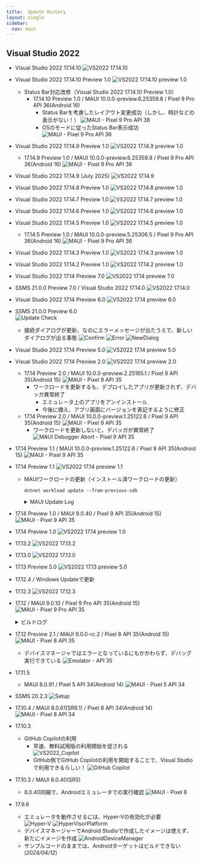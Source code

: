 ```yaml
---
title:  Update History
layout: single
sidebar:
  nav: main
---
```

##  Visual Studio 2022
  - Visual Studio 2022 17.14.10
    ![VS2022 17.14.10](/images/VisualStudio/20250802_Update_VS2022_17.14.10.png)
  - Visual Studio 2022 17.14.10 Preview 1.0
    ![VS2022 17.14.10 preview 1.0](/images/VisualStudio/20250802_Update_VS2022_17.14.10_Preview1.0.png)
    - Status Bar対応改修（Visual Studio 2022 17.14.10 Preview 1.0）
      - 17.14.10 Preview 1.0 / MAUI 10.0.0-preview.6.25359.8 / Pixel 9 Pro API 36(Android 16)
        - Status Barを考慮したレイアウト変更成功（しかし、時計などの表示がない！）
          ![MAUI - Pixel 9 Pro API 36](/images/VisualStudio/20250802_VS2022_17.14.10_Preview1.0_MAUI10.0.0preview6_Android16.png)
        - OSのモードに従ったStatus Bar表示成功
          ![MAUI - Pixel 9 Pro API 36](/images/VisualStudio/20250802_VS2022_17.14.10_Preview1.0_MAUI10.0.0preview6_Android16_2.png)
  - Visual Studio 2022 17.14.9 Preview 1.0
    ![VS2022 17.14.9 preview 1.0](/images/VisualStudio/20250727_Update_VS2022_17.14.9_Preview1.0.png)
    - 17.14.9 Preview 1.0 / MAUI 10.0.0-preview.6.25359.8 / Pixel 9 Pro API 36(Android 16)
      ![MAUI - Pixel 9 Pro API 36](/images/VisualStudio/20250727_VS2022_17.14.9_Preview1.0_MAUI10.0.0preview6_Android16.png)
  - Visual Studio 2022 17.14.9 (July 2025)
    ![VS2022 17.14.9](/images/VisualStudio/20250716_Update_VS2022_17.14.9.png)
  - Visual Studio 2022 17.14.8 Preview 1.0
    ![VS2022 17.14.8 preview 1.0](/images/VisualStudio/20250712_Update_VS2022_17.14.8_Preview1.0.png)
  - Visual Studio 2022 17.14.7 Preview 1.0
    ![VS2022 17.14.7 preview 1.0](/images/VisualStudio/20250624_Update_VS2022_17.14.7_Preview1.0.png)
  - Visual Studio 2022 17.14.6 Preview 1.0
    ![VS2022 17.14.6 preview 1.0](/images/VisualStudio/20250621_Update_VS2022_17.14.6_Preview1.0.png)
  - Visual Studio 2022 17.14.5 Preview 1.0
    ![VS2022 17.14.5 preview 1.0](/images/VisualStudio/20250611_Update_VS2022_17.14.5_Preview1.0.png)
    - 17.14.5 Preview 1.0 / MAUI 10.0.0-preview.5.25306.5 / Pixel 9 Pro API 36(Android 16)
      ![MAUI - Pixel 9 Pro API 36](/images/VisualStudio/20250612_VS2022_17.14.5_Preview1.0_MAUI10.0.0preview5_Android16.png)
  - Visual Studio 2022 17.14.3 Preview 1.0
    ![VS2022 17.14.3 preview 1.0](/images/VisualStudio/20250529_Update_VS2022_17.14.3_Preview1.0.png)
  - Visual Studio 2022 17.14.2 Preview 1.0
    ![VS2022 17.14.2 preview 1.0](/images/VisualStudio/20250525_Update_VS2022_17.14.2_Preview1.0.png)
  - Visual Studio 2022 17.14 Preview 7.0
    ![VS2022 17.14 preview 7.0](/images/VisualStudio/20250517_Update_VS2022_17.14_Preview7.0.png)
  - SSMS 21.0.0 Preview 7.0 / Visual Studio 2022 17.14.0
    ![VS2022 17.14.0](/images/VisualStudio/20250514_Update_VS2022_17.14_SSMS21.0.0_Preview7.0.png)
  - Visual Studio 2022 17.14 Preview 6.0
    ![VS2022 17.14 preview 6.0](/images/VisualStudio/20250510_Update_VS2022_17.14_Preview6.0.png)
  - SSMS 21.0.0 Preview 6.0 <BR />
    ![Update Check](/images/Database/20250423_SSMS21.0.0_Preview6.0.png)
    - 接続ダイアログが更新、なのにエラーメッセージが出たうえで、新しいダイアログが出る事態
      ![Confirm](/images/Database/20250427_SSMS21.0.0_Preview6.0_Confirm.png)
      ![Error](/images/Database/20250427_SSMS21.0.0_Preview6.0_Error.png)
      ![NewDialog](/images/Database/20250427_SSMS21.0.0_Preview6.0_New_ConnectionDialog.png)
  - Visual Studio 2022 17.14 Preview 5.0
    ![VS2022 17.14 preview 5.0](/images/VisualStudio/20250501_Update_VS2022_17.14_Preview5.0.png)
  - Visual Studio 2022 17.14 Preview 2.0
    ![VS2022 17.14 preview 2.0](/images/VisualStudio/20250313_Update_VS2022_17.14_Preview2.0.png)
    - 17.14 Preview 2.0 / MAUI 10.0.0-preview.2.25165.1 / Pixel 9 API 35(Android 15)
      ![MAUI - Pixel 9 API 35](/images/VisualStudio/20250324_VS2022_17.14_Preview2.0_MAUI10.0.0preview2_Android15.png)
      - ワークロードを更新するも、デプロイしたアプリが更新されず、デバッガ異常終了
        - エミュレータ上のアプリをアンインストール
        - 今後に備え、アプリ画面にバージョンを表記するように修正
    - 17.14 Preview 2.0 / MAUI 10.0.0-preview.1.25122.6 / Pixel 9 API 35(Android 15)
      ![MAUI - Pixel 9 API 35](/images/VisualStudio/20250313_VS2022_17.14_Preview2.0_MAUI10.0.0preview1_Android15.png)
      - ワークロードを更新しないと、デバッガが異常終了
        ![MAUI Debugger Abort - Pixel 9 API 35](/images/VisualStudio/20250313_VS2022_17.14_Preview2.0_MAUI10.0.0preview1_Android15_NG.png)
  - 17.14 Preview 1.1 / MAUI 10.0.0-preview.1.25122.6 / Pixel 9 API 35(Android 15)
    ![MAUI - Pixel 9 API 35](/images/VisualStudio/20250227_VS2022_17.14_Preview1.1_MAUI10.0.0preview1_Android15.png)
  - 17.14 Preview 1.1
    ![VS2022 17.14 preview 1.1](/images/VisualStudio/20250227_Update_VS2022_17.14_Preview1.1.png)
    - MAUIワークロードの更新（インストール済ワークロードの更新）
      ```
      dotnet workload update --from-previous-sdk
      ```
      <details>
      <summary>
      MAUI Update Log
      </summary>

      ```

      .NET 10.0 へようこそ!
      ---------------------
      SDK バージョン: 10.0.100-preview.1.25120.13

      テレメトリ
      ---------
      .NET ツールは、エクスペリエンスの向上のために利用状況データを収集します。データは Microsoft によって収集され、コミュニティと共有されます。テレメトリをオプトアウトするには、好みのシェルを使用して、DOTNET_CLI_TELEMETRY_OPTOUT 環境変数を '1' または 'true' に設定できます。

      .NET CLI ツールのテレメトリの詳細をご覧ください: https://aka.ms/dotnet-cli-telemetry

      ----------------
      ASP.NET Core HTTPS 開発証明書をインストールしました。
      証明書を信頼するには、'dotnet dev-certs https --trust' を実行します
      HTTPS の詳細情報: https://aka.ms/dotnet-https

      ----------------
      最初のアプリを作成するには、https://aka.ms/dotnet-hello-world を参照してください
      最新情報については、https://aka.ms/dotnet-whats-new を参照してください
      ドキュメントを探すには、https://aka.ms/dotnet-docs を参照してください
      GitHub で問題の報告とソースの検索を行うには、https://github.com/dotnet/core を参照してください
      'dotnet --help' を使用して使用可能なコマンドを確認するか、https://aka.ms/dotnet-cli にアクセスしてください
      --------------------------------------------------------------------------------------

      広告マニフェスト microsoft.net.workload.emscripten.net7 を更新しました。
      広告マニフェスト microsoft.net.sdk.maui を更新しました。
      広告マニフェスト microsoft.net.workload.emscripten.net6 を更新しました。
      広告マニフェスト microsoft.net.sdk.android を更新しました。
      広告マニフェスト microsoft.net.workload.emscripten.current を更新しました。
      広告マニフェスト microsoft.net.workload.mono.toolchain.current を更新しました。
      広告マニフェスト microsoft.net.workload.emscripten.net9 を更新しました。
      広告マニフェスト microsoft.net.sdk.macos を更新しました。
      広告マニフェスト microsoft.net.workload.mono.toolchain.net7 を更新しました。
      広告マニフェスト microsoft.net.sdk.maccatalyst を更新しました。
      広告マニフェスト microsoft.net.workload.mono.toolchain.net9 を更新しました。
      広告マニフェスト microsoft.net.workload.mono.toolchain.net6 を更新しました。
      広告マニフェスト microsoft.net.sdk.ios を更新しました。
      広告マニフェスト microsoft.net.sdk.tvos を更新しました。
      広告マニフェスト microsoft.net.workload.emscripten.net8 を更新しました。
      広告マニフェスト microsoft.net.sdk.aspire を更新しました。
      広告マニフェスト microsoft.net.workload.mono.toolchain.net8 を更新しました。
      Downloading microsoft.net.sdk.android.manifest-10.0.100-preview.1.msi.x64 (35.99.0-preview.1.140)
      microsoft.net.sdk.android.manifest-10.0.100-preview.1.msi.x64 をインストールしています ..... Done
      Downloading microsoft.net.sdk.ios.manifest-10.0.100-preview.1.msi.x64 (18.2.10322-net10-p1)
      microsoft.net.sdk.ios.manifest-10.0.100-preview.1.msi.x64 をインストールしています .... Done
      Downloading microsoft.net.sdk.maccatalyst.manifest-10.0.100-preview.1.msi.x64 (18.2.10322-net10-p1)
      microsoft.net.sdk.maccatalyst.manifest-10.0.100-preview.1.msi.x64 をインストールしています ..... Done
      Downloading microsoft.net.sdk.macos.manifest-10.0.100-preview.1.msi.x64 (15.2.10322-net10-p1)
      microsoft.net.sdk.macos.manifest-10.0.100-preview.1.msi.x64 をインストールしています ..... Done
      Downloading microsoft.net.sdk.maui.manifest-10.0.100-preview.1.msi.x64 (10.0.0-preview.1.25122.6)
      microsoft.net.sdk.maui.manifest-10.0.100-preview.1.msi.x64 をインストールしています ..... Done
      Downloading microsoft.net.sdk.tvos.manifest-10.0.100-preview.1.msi.x64 (18.2.10322-net10-p1)
      microsoft.net.sdk.tvos.manifest-10.0.100-preview.1.msi.x64 をインストールしています ..... Done
      Downloading Microsoft.Android.Sdk.Windows.Msi.x64 (35.99.0-preview.1.140)
      Microsoft.Android.Sdk.Windows.Msi.x64 をインストールしています ................ Done
      Downloading Microsoft.Android.Ref.35.Msi.x64 (35.99.0-preview.1.140)
      Microsoft.Android.Ref.35.Msi.x64 をインストールしています ...... Done
      Downloading Microsoft.Android.Runtime.Mono.35.android-arm.Msi.x64 (35.99.0-preview.1.140)
      Microsoft.Android.Runtime.Mono.35.android-arm.Msi.x64 をインストールしています ....... Done
      Downloading Microsoft.Android.Runtime.Mono.35.android-arm64.Msi.x64 (35.99.0-preview.1.140)
      Microsoft.Android.Runtime.Mono.35.android-arm64.Msi.x64 をインストールしています ....... Done
      Downloading Microsoft.Android.Runtime.Mono.35.android-x86.Msi.x64 (35.99.0-preview.1.140)
      Microsoft.Android.Runtime.Mono.35.android-x86.Msi.x64 をインストールしています ....... Done
      Downloading Microsoft.Android.Runtime.Mono.35.android-x64.Msi.x64 (35.99.0-preview.1.140)
      Microsoft.Android.Runtime.Mono.35.android-x64.Msi.x64 をインストールしています ...... Done
      Downloading Microsoft.Android.Templates.Msi.x64 (35.99.0-preview.1.140)
      Microsoft.Android.Templates.Msi.x64 をインストールしています ..... Done
      Downloading Microsoft.NETCore.App.Runtime.Mono.android-arm.Msi.x64 (9.0.0)
      Microsoft.NETCore.App.Runtime.Mono.android-arm.Msi.x64 をインストールしています ........ Done
      Downloading Microsoft.NETCore.App.Runtime.Mono.android-arm64.Msi.x64 (9.0.0)
      Microsoft.NETCore.App.Runtime.Mono.android-arm64.Msi.x64 をインストールしています ......... Done
      Downloading Microsoft.NETCore.App.Runtime.Mono.android-x64.Msi.x64 (9.0.0)
      Microsoft.NETCore.App.Runtime.Mono.android-x64.Msi.x64 をインストールしています ........ Done
      Downloading Microsoft.NETCore.App.Runtime.Mono.android-x86.Msi.x64 (9.0.0)
      Microsoft.NETCore.App.Runtime.Mono.android-x86.Msi.x64 をインストールしています ........ Done
      Downloading Microsoft.NET.Runtime.MonoAOTCompiler.Task.Msi.x64 (9.0.0)
      Microsoft.NET.Runtime.MonoAOTCompiler.Task.Msi.x64 をインストールしています ..... Done
      Downloading Microsoft.NET.Runtime.MonoTargets.Sdk.Msi.x64 (9.0.0)
      Microsoft.NET.Runtime.MonoTargets.Sdk.Msi.x64 をインストールしています ..... Done
      Downloading Microsoft.NETCore.App.Runtime.AOT.win-x64.Cross.android-x86.Msi.x64 (9.0.0)
      Microsoft.NETCore.App.Runtime.AOT.win-x64.Cross.android-x86.Msi.x64 をインストールしています ........ Done
      Downloading Microsoft.NETCore.App.Runtime.AOT.win-x64.Cross.android-x64.Msi.x64 (9.0.0)
      Microsoft.NETCore.App.Runtime.AOT.win-x64.Cross.android-x64.Msi.x64 をインストールしています ....... Done
      Downloading Microsoft.NETCore.App.Runtime.AOT.win-x64.Cross.android-arm.Msi.x64 (9.0.0)
      Microsoft.NETCore.App.Runtime.AOT.win-x64.Cross.android-arm.Msi.x64 をインストールしています ....... Done
      Downloading Microsoft.NETCore.App.Runtime.AOT.win-x64.Cross.android-arm64.Msi.x64 (9.0.0)
      Microsoft.NETCore.App.Runtime.AOT.win-x64.Cross.android-arm64.Msi.x64 をインストールしています ....... Done
      Downloading Microsoft.NETCore.App.Runtime.Mono.android-arm.Msi.x64 (10.0.0-preview.1.25080.5)
      Microsoft.NETCore.App.Runtime.Mono.android-arm.Msi.x64 をインストールしています ......... Done
      Downloading Microsoft.NETCore.App.Runtime.Mono.android-arm64.Msi.x64 (10.0.0-preview.1.25080.5)
      Microsoft.NETCore.App.Runtime.Mono.android-arm64.Msi.x64 をインストールしています ......... Done
      Downloading Microsoft.NETCore.App.Runtime.Mono.android-x64.Msi.x64 (10.0.0-preview.1.25080.5)
      Microsoft.NETCore.App.Runtime.Mono.android-x64.Msi.x64 をインストールしています ......... Done
      Downloading Microsoft.NETCore.App.Runtime.Mono.android-x86.Msi.x64 (10.0.0-preview.1.25080.5)
      Microsoft.NETCore.App.Runtime.Mono.android-x86.Msi.x64 をインストールしています ........ Done
      Downloading Microsoft.NET.Runtime.MonoAOTCompiler.Task.Msi.x64 (10.0.0-preview.1.25080.5)
      Microsoft.NET.Runtime.MonoAOTCompiler.Task.Msi.x64 をインストールしています ..... Done
      Downloading Microsoft.NET.Runtime.MonoTargets.Sdk.Msi.x64 (10.0.0-preview.1.25080.5)
      Microsoft.NET.Runtime.MonoTargets.Sdk.Msi.x64 をインストールしています ..... Done
      Downloading Microsoft.NETCore.App.Runtime.AOT.win-x64.Cross.android-x86.Msi.x64 (10.0.0-preview.1.25080.5)
      Microsoft.NETCore.App.Runtime.AOT.win-x64.Cross.android-x86.Msi.x64 をインストールしています ....... Done
      Downloading Microsoft.NETCore.App.Runtime.AOT.win-x64.Cross.android-x64.Msi.x64 (10.0.0-preview.1.25080.5)
      Microsoft.NETCore.App.Runtime.AOT.win-x64.Cross.android-x64.Msi.x64 をインストールしています ....... Done
      Downloading Microsoft.NETCore.App.Runtime.AOT.win-x64.Cross.android-arm.Msi.x64 (10.0.0-preview.1.25080.5)
      Microsoft.NETCore.App.Runtime.AOT.win-x64.Cross.android-arm.Msi.x64 をインストールしています ....... Done
      Downloading Microsoft.NETCore.App.Runtime.AOT.win-x64.Cross.android-arm64.Msi.x64 (10.0.0-preview.1.25080.5)
      Microsoft.NETCore.App.Runtime.AOT.win-x64.Cross.android-arm64.Msi.x64 をインストールしています ....... Done
      Downloading Microsoft.iOS.Sdk.net10.0_18.2.Msi.x64 (18.2.10322-net10-p1)
      Microsoft.iOS.Sdk.net10.0_18.2.Msi.x64 をインストールしています ......... Done
      Downloading Microsoft.iOS.Sdk.net8.0_18.0.Msi.x64 (18.0.8314)
      Microsoft.iOS.Sdk.net8.0_18.0.Msi.x64 をインストールしています ........ Done
      Downloading Microsoft.iOS.Windows.Sdk.net10.0_18.2.Msi.x64 (18.2.10322-net10-p1)
      Microsoft.iOS.Windows.Sdk.net10.0_18.2.Msi.x64 をインストールしています ........ Done
      Downloading Microsoft.iOS.Windows.Sdk.net8.0_18.0.Msi.x64 (18.0.8314)
      Microsoft.iOS.Windows.Sdk.net8.0_18.0.Msi.x64 をインストールしています ......... Done
      Downloading Microsoft.iOS.Ref.net10.0_18.2.Msi.x64 (18.2.10322-net10-p1)
      Microsoft.iOS.Ref.net10.0_18.2.Msi.x64 をインストールしています ..... Done
      Downloading Microsoft.iOS.Runtime.ios-arm64.net10.0_18.2.Msi.x64 (18.2.10322-net10-p1)
      Microsoft.iOS.Runtime.ios-arm64.net10.0_18.2.Msi.x64 をインストールしています ....... Done
      Downloading Microsoft.iOS.Runtime.iossimulator-x64.net10.0_18.2.Msi.x64 (18.2.10322-net10-p1)
      Microsoft.iOS.Runtime.iossimulator-x64.net10.0_18.2.Msi.x64 をインストールしています ....... Done
      Downloading Microsoft.iOS.Runtime.iossimulator-arm64.net10.0_18.2.Msi.x64 (18.2.10322-net10-p1)
      Microsoft.iOS.Runtime.iossimulator-arm64.net10.0_18.2.Msi.x64 をインストールしています ....... Done
      Downloading Microsoft.iOS.Templates.Msi.x64 (18.2.10322-net10-p1)
      Microsoft.iOS.Templates.Msi.x64 をインストールしています ..... Done
      Downloading Microsoft.NETCore.App.Runtime.Mono.ios-arm64.Msi.x64 (10.0.0-preview.1.25080.5)
      Microsoft.NETCore.App.Runtime.Mono.ios-arm64.Msi.x64 をインストールしています ......... Done
      Downloading Microsoft.NETCore.App.Runtime.Mono.iossimulator-arm64.Msi.x64 (10.0.0-preview.1.25080.5)
      Microsoft.NETCore.App.Runtime.Mono.iossimulator-arm64.Msi.x64 をインストールしています ......... Done
      Downloading Microsoft.NETCore.App.Runtime.Mono.iossimulator-x64.Msi.x64 (10.0.0-preview.1.25080.5)
      Microsoft.NETCore.App.Runtime.Mono.iossimulator-x64.Msi.x64 をインストールしています ......... Done
      Downloading Microsoft.NETCore.App.Runtime.Mono.ios-arm64.Msi.x64 (8.0.8)
      Microsoft.NETCore.App.Runtime.Mono.ios-arm64.Msi.x64 をインストールしています .......... Done
      Downloading Microsoft.NETCore.App.Runtime.Mono.iossimulator-arm64.Msi.x64 (8.0.8)
      Microsoft.NETCore.App.Runtime.Mono.iossimulator-arm64.Msi.x64 をインストールしています ........... Done
      Downloading Microsoft.NETCore.App.Runtime.Mono.iossimulator-x64.Msi.x64 (8.0.8)
      Microsoft.NETCore.App.Runtime.Mono.iossimulator-x64.Msi.x64 をインストールしています ......... Done
      Downloading Microsoft.NET.Runtime.MonoAOTCompiler.Task.Msi.x64 (8.0.8)
      Microsoft.NET.Runtime.MonoAOTCompiler.Task.Msi.x64 をインストールしています ..... Done
      Downloading Microsoft.NET.Runtime.MonoTargets.Sdk.Msi.x64 (8.0.8)
      Microsoft.NET.Runtime.MonoTargets.Sdk.Msi.x64 をインストールしています ..... Done
      Downloading Microsoft.MacCatalyst.Sdk.net10.0_18.2.Msi.x64 (18.2.10322-net10-p1)
      Microsoft.MacCatalyst.Sdk.net10.0_18.2.Msi.x64 をインストールしています ...... Done
      Downloading Microsoft.MacCatalyst.Sdk.net8.0_18.0.Msi.x64 (18.0.8314)
      Microsoft.MacCatalyst.Sdk.net8.0_18.0.Msi.x64 をインストールしています ...... Done
      Downloading Microsoft.MacCatalyst.Ref.net10.0_18.2.Msi.x64 (18.2.10322-net10-p1)
      Microsoft.MacCatalyst.Ref.net10.0_18.2.Msi.x64 をインストールしています ..... Done
      Downloading Microsoft.MacCatalyst.Runtime.maccatalyst-x64.net10.0_18.2.Msi.x64 (18.2.10322-net10-p1)
      Microsoft.MacCatalyst.Runtime.maccatalyst-x64.net10.0_18.2.Msi.x64 をインストールしています ...... Done
      Downloading Microsoft.MacCatalyst.Runtime.maccatalyst-arm64.net10.0_18.2.Msi.x64 (18.2.10322-net10-p1)
      Microsoft.MacCatalyst.Runtime.maccatalyst-arm64.net10.0_18.2.Msi.x64 をインストールしています ....... Done
      Downloading Microsoft.MacCatalyst.Templates.Msi.x64 (18.2.10322-net10-p1)
      Microsoft.MacCatalyst.Templates.Msi.x64 をインストールしています .... Done
      Downloading Microsoft.NETCore.App.Runtime.Mono.maccatalyst-arm64.Msi.x64 (10.0.0-preview.1.25080.5)
      Microsoft.NETCore.App.Runtime.Mono.maccatalyst-arm64.Msi.x64 をインストールしています ......... Done
      Downloading Microsoft.NETCore.App.Runtime.Mono.maccatalyst-x64.Msi.x64 (10.0.0-preview.1.25080.5)
      Microsoft.NETCore.App.Runtime.Mono.maccatalyst-x64.Msi.x64 をインストールしています ......... Done
      Downloading Microsoft.NETCore.App.Runtime.Mono.maccatalyst-arm64.Msi.x64 (8.0.8)
      Microsoft.NETCore.App.Runtime.Mono.maccatalyst-arm64.Msi.x64 をインストールしています ......... Done
      Downloading Microsoft.NETCore.App.Runtime.Mono.maccatalyst-x64.Msi.x64 (8.0.8)
      Microsoft.NETCore.App.Runtime.Mono.maccatalyst-x64.Msi.x64 をインストールしています .......... Done
      Downloading Microsoft.Maui.Graphics.Win2D.WinUI.Desktop.Msi.x64 (10.0.0-preview.1.25122.6)
      Microsoft.Maui.Graphics.Win2D.WinUI.Desktop.Msi.x64 をインストールしています ..... Done
      Downloading Microsoft.AspNetCore.Components.WebView.Maui.Msi.x64 (10.0.0-preview.1.25122.6)
      Microsoft.AspNetCore.Components.WebView.Maui.Msi.x64 をインストールしています ..... Done
      Downloading Microsoft.Maui.Sdk.Msi.x64 (10.0.0-preview.1.25122.6)
      Microsoft.Maui.Sdk.Msi.x64 をインストールしています ..... Done
      Downloading Microsoft.Maui.Sdk.Msi.x64 (9.0.0)
      Microsoft.Maui.Sdk.Msi.x64 をインストールしています ..... Done
      Downloading Microsoft.Maui.Graphics.Msi.x64 (10.0.0-preview.1.25122.6)
      Microsoft.Maui.Graphics.Msi.x64 をインストールしています ..... Done
      Downloading Microsoft.Maui.Resizetizer.Msi.x64 (10.0.0-preview.1.25122.6)
      Microsoft.Maui.Resizetizer.Msi.x64 をインストールしています ...... Done
      Downloading Microsoft.Maui.Templates.net10.Msi.x64 (10.0.0-preview.1.25122.6)
      Microsoft.Maui.Templates.net10.Msi.x64 をインストールしています ..... Done
      Downloading Microsoft.Maui.Templates.net9.Msi.x64 (9.0.0)
      Microsoft.Maui.Templates.net9.Msi.x64 をインストールしています ..... Done
      Downloading Microsoft.Maui.Core.Msi.x64 (10.0.0-preview.1.25122.6)
      Microsoft.Maui.Core.Msi.x64 をインストールしています ..... Done
      Downloading Microsoft.Maui.Controls.Msi.x64 (10.0.0-preview.1.25122.6)
      Microsoft.Maui.Controls.Msi.x64 をインストールしています ..... Done
      Downloading Microsoft.Maui.Controls.Build.Tasks.Msi.x64 (10.0.0-preview.1.25122.6)
      Microsoft.Maui.Controls.Build.Tasks.Msi.x64 をインストールしています ..... Done
      Downloading Microsoft.Maui.Controls.Core.Msi.x64 (10.0.0-preview.1.25122.6)
      Microsoft.Maui.Controls.Core.Msi.x64 をインストールしています ..... Done
      Downloading Microsoft.Maui.Controls.Xaml.Msi.x64 (10.0.0-preview.1.25122.6)
      Microsoft.Maui.Controls.Xaml.Msi.x64 をインストールしています ..... Done
      Downloading Microsoft.Maui.Controls.Compatibility.Msi.x64 (10.0.0-preview.1.25122.6)
      Microsoft.Maui.Controls.Compatibility.Msi.x64 をインストールしています ..... Done
      Downloading Microsoft.Maui.Essentials.Msi.x64 (10.0.0-preview.1.25122.6)
      Microsoft.Maui.Essentials.Msi.x64 をインストールしています ..... Done
      Microsoft.NET.Sdk.iOS.Manifest-9.0.100.Msi.x64 を削除しています ..... Done
      Microsoft.NET.Sdk.MacCatalyst.Manifest-9.0.100.Msi.x64 を削除しています ..... Done
      Microsoft.NET.Sdk.macOS.Manifest-9.0.100.Msi.x64 を削除しています ..... Done
      Microsoft.NET.Sdk.tvOS.Manifest-9.0.100.Msi.x64 を削除しています ..... Done
      Microsoft.Android.Ref.35.Msi.x64 を削除しています ..... Done
      Microsoft.Android.Ref.35.Msi.x64 を削除しています ..... Done
      Microsoft.Android.Runtime.35.android-arm.Msi.x64 を削除しています ..... Done
      Microsoft.Android.Runtime.35.android-arm64.Msi.x64 を削除しています ..... Done
      Microsoft.Android.Runtime.35.android-x64.Msi.x64 を削除しています ..... Done
      Microsoft.Android.Runtime.35.android-x86.Msi.x64 を削除しています ..... Done
      Microsoft.Android.Runtime.Mono.35.android-arm.Msi.x64 を削除しています ..... Done
      Microsoft.Android.Runtime.Mono.35.android-arm64.Msi.x64 を削除しています ..... Done
      Microsoft.Android.Runtime.Mono.35.android-x64.Msi.x64 を削除しています ..... Done
      Microsoft.Android.Runtime.Mono.35.android-x86.Msi.x64 を削除しています ..... Done
      Microsoft.Android.Sdk.Windows.Msi.x64 を削除しています ......... Done
      Microsoft.Android.Sdk.Windows.Msi.x64 を削除しています .......... Done
      Microsoft.Android.Sdk.Windows.Msi.x64 を削除しています ........ Done
      Microsoft.Android.Templates.Msi.x64 を削除しています ..... Done
      Microsoft.Android.Templates.Msi.x64 を削除しています ..... Done
      Microsoft.AspNetCore.Components.WebView.Maui.Msi.x64 を削除しています ..... Done
      Microsoft.iOS.Ref.net10.0_18.2.Msi.x64 を削除しています ..... Done
      Microsoft.iOS.Ref.net9.0_18.2.Msi.x64 を削除しています ..... Done
      Microsoft.iOS.Runtime.ios-arm64.net10.0_18.2.Msi.x64 を削除しています ..... Done
      Microsoft.iOS.Runtime.ios-arm64.net9.0_18.2.Msi.x64 を削除しています ..... Done
      Microsoft.iOS.Runtime.iossimulator-arm64.net10.0_18.2.Msi.x64 を削除しています ..... Done
      Microsoft.iOS.Runtime.iossimulator-arm64.net9.0_18.2.Msi.x64 を削除しています ..... Done
      Microsoft.iOS.Runtime.iossimulator-x64.net10.0_18.2.Msi.x64 を削除しています ..... Done
      Microsoft.iOS.Runtime.iossimulator-x64.net9.0_18.2.Msi.x64 を削除しています ..... Done
      Microsoft.iOS.Sdk.net10.0_18.2.Msi.x64 を削除しています ....... Done
      Microsoft.iOS.Sdk.net8.0_18.0.Msi.x64 を削除しています ....... Done
      Microsoft.iOS.Sdk.net9.0_18.2.Msi.x64 を削除しています ........ Done
      Microsoft.iOS.Templates.Msi.x64 を削除しています ..... Done
      Microsoft.iOS.Templates.Msi.x64 を削除しています ..... Done
      Microsoft.iOS.Windows.Sdk.net10.0_18.2.Msi.x64 を削除しています ...... Done
      Microsoft.iOS.Windows.Sdk.net8.0_18.0.Msi.x64 を削除しています ....... Done
      Microsoft.iOS.Windows.Sdk.net9.0_18.2.Msi.x64 を削除しています ....... Done
      Microsoft.MacCatalyst.Ref.net10.0_18.2.Msi.x64 を削除しています ..... Done
      Microsoft.MacCatalyst.Ref.net9.0_18.2.Msi.x64 を削除しています ..... Done
      Microsoft.MacCatalyst.Runtime.maccatalyst-arm64.net10.0_18.2.Msi.x64 を削除しています ..... Done
      Microsoft.MacCatalyst.Runtime.maccatalyst-arm64.net9.0_18.2.Msi.x64 を削除しています ..... Done
      Microsoft.MacCatalyst.Runtime.maccatalyst-x64.net10.0_18.2.Msi.x64 を削除しています ..... Done
      Microsoft.MacCatalyst.Runtime.maccatalyst-x64.net9.0_18.2.Msi.x64 を削除しています ..... Done
      Microsoft.MacCatalyst.Sdk.net10.0_18.2.Msi.x64 を削除しています ...... Done
      Microsoft.MacCatalyst.Sdk.net8.0_18.0.Msi.x64 を削除しています ..... Done
      Microsoft.MacCatalyst.Sdk.net9.0_18.2.Msi.x64 を削除しています ....... Done
      Microsoft.MacCatalyst.Templates.Msi.x64 を削除しています .... Done
      Microsoft.MacCatalyst.Templates.Msi.x64 を削除しています ..... Done
      Microsoft.Maui.Controls.Msi.x64 を削除しています .... Done
      Microsoft.Maui.Controls.Build.Tasks.Msi.x64 を削除しています ..... Done
      Microsoft.Maui.Controls.Compatibility.Msi.x64 を削除しています ..... Done
      Microsoft.Maui.Controls.Core.Msi.x64 を削除しています .... Done
      Microsoft.Maui.Controls.Xaml.Msi.x64 を削除しています .... Done
      Microsoft.Maui.Core.Msi.x64 を削除しています .... Done
      Microsoft.Maui.Essentials.Msi.x64 を削除しています .... Done
      Microsoft.Maui.Graphics.Msi.x64 を削除しています ..... Done
      Microsoft.Maui.Graphics.Win2D.WinUI.Desktop.Msi.x64 を削除しています .... Done
      Microsoft.Maui.Resizetizer.Msi.x64 を削除しています ..... Done
      Microsoft.Maui.Sdk.Msi.x64 を削除しています ..... Done
      Microsoft.Maui.Sdk.Msi.x64 を削除しています ..... Done
      Microsoft.Maui.Templates.net10.Msi.x64 を削除しています ..... Done
      Microsoft.Maui.Templates.net9.Msi.x64 を削除しています .... Done
      Microsoft.NET.Runtime.MonoAOTCompiler.Task.Msi.x64 を削除しています ..... Done
      Microsoft.NET.Runtime.MonoAOTCompiler.Task.Msi.x64 を削除しています ..... Done
      Microsoft.NET.Runtime.MonoAOTCompiler.Task.Msi.x64 を削除しています ..... Done
      Microsoft.NET.Runtime.MonoAOTCompiler.Task.Msi.x64 を削除しています ..... Done
      Microsoft.NET.Runtime.MonoAOTCompiler.Task.Msi.x64 を削除しています ..... Done
      Microsoft.NET.Runtime.MonoTargets.Sdk.Msi.x64 を削除しています ..... Done
      Microsoft.NET.Runtime.MonoTargets.Sdk.Msi.x64 を削除しています ..... Done
      Microsoft.NET.Runtime.MonoTargets.Sdk.Msi.x64 を削除しています ..... Done
      Microsoft.NET.Runtime.MonoTargets.Sdk.Msi.x64 を削除しています ..... Done
      Microsoft.NET.Runtime.MonoTargets.Sdk.Msi.x64 を削除しています ..... Done
      Microsoft.NETCore.App.Runtime.AOT.win-x64.Cross.android-arm.Msi.x64 を削除しています ..... Done
      Microsoft.NETCore.App.Runtime.AOT.win-x64.Cross.android-arm.Msi.x64 を削除しています ..... Done
      Microsoft.NETCore.App.Runtime.AOT.win-x64.Cross.android-arm.Msi.x64 を削除しています ..... Done
      Microsoft.NETCore.App.Runtime.AOT.win-x64.Cross.android-arm.Msi.x64 を削除しています ..... Done
      Microsoft.NETCore.App.Runtime.AOT.win-x64.Cross.android-arm64.Msi.x64 を削除しています ..... Done
      Microsoft.NETCore.App.Runtime.AOT.win-x64.Cross.android-arm64.Msi.x64 を削除しています ..... Done
      Microsoft.NETCore.App.Runtime.AOT.win-x64.Cross.android-arm64.Msi.x64 を削除しています ..... Done
      Microsoft.NETCore.App.Runtime.AOT.win-x64.Cross.android-arm64.Msi.x64 を削除しています ..... Done
      Microsoft.NETCore.App.Runtime.AOT.win-x64.Cross.android-x64.Msi.x64 を削除しています .... Done
      Microsoft.NETCore.App.Runtime.AOT.win-x64.Cross.android-x64.Msi.x64 を削除しています ..... Done
      Microsoft.NETCore.App.Runtime.AOT.win-x64.Cross.android-x64.Msi.x64 を削除しています ..... Done
      Microsoft.NETCore.App.Runtime.AOT.win-x64.Cross.android-x64.Msi.x64 を削除しています ..... Done
      Microsoft.NETCore.App.Runtime.AOT.win-x64.Cross.android-x86.Msi.x64 を削除しています .... Done
      Microsoft.NETCore.App.Runtime.AOT.win-x64.Cross.android-x86.Msi.x64 を削除しています ..... Done
      Microsoft.NETCore.App.Runtime.AOT.win-x64.Cross.android-x86.Msi.x64 を削除しています .... Done
      Microsoft.NETCore.App.Runtime.AOT.win-x64.Cross.android-x86.Msi.x64 を削除しています ..... Done
      Microsoft.NETCore.App.Runtime.Mono.android-arm.Msi.x64 を削除しています ......... Done
      Microsoft.NETCore.App.Runtime.Mono.android-arm.Msi.x64 を削除しています ......... Done
      Microsoft.NETCore.App.Runtime.Mono.android-arm.Msi.x64 を削除しています ........ Done
      Microsoft.NETCore.App.Runtime.Mono.android-arm.Msi.x64 を削除しています ........ Done
      Microsoft.NETCore.App.Runtime.Mono.android-arm64.Msi.x64 を削除しています ........ Done
      Microsoft.NETCore.App.Runtime.Mono.android-arm64.Msi.x64 を削除しています ........ Done
      Microsoft.NETCore.App.Runtime.Mono.android-arm64.Msi.x64 を削除しています ........ Done
      Microsoft.NETCore.App.Runtime.Mono.android-arm64.Msi.x64 を削除しています .......... Done
      Microsoft.NETCore.App.Runtime.Mono.android-x64.Msi.x64 を削除しています ........ Done
      Microsoft.NETCore.App.Runtime.Mono.android-x64.Msi.x64 を削除しています ......... Done
      Microsoft.NETCore.App.Runtime.Mono.android-x64.Msi.x64 を削除しています .......... Done
      Microsoft.NETCore.App.Runtime.Mono.android-x64.Msi.x64 を削除しています ......... Done
      Microsoft.NETCore.App.Runtime.Mono.android-x86.Msi.x64 を削除しています ........ Done
      Microsoft.NETCore.App.Runtime.Mono.android-x86.Msi.x64 を削除しています ........ Done
      Microsoft.NETCore.App.Runtime.Mono.android-x86.Msi.x64 を削除しています ........... Done
      Microsoft.NETCore.App.Runtime.Mono.android-x86.Msi.x64 を削除しています ........... Done
      Microsoft.NETCore.App.Runtime.Mono.ios-arm64.Msi.x64 を削除しています ......... Done
      Microsoft.NETCore.App.Runtime.Mono.ios-arm64.Msi.x64 を削除しています .......... Done
      Microsoft.NETCore.App.Runtime.Mono.ios-arm64.Msi.x64 を削除しています ......... Done
      Microsoft.NETCore.App.Runtime.Mono.ios-arm64.Msi.x64 を削除しています ........... Done
      Microsoft.NETCore.App.Runtime.Mono.iossimulator-arm64.Msi.x64 を削除しています .......... Done
      Microsoft.NETCore.App.Runtime.Mono.iossimulator-arm64.Msi.x64 を削除しています ......... Done
      Microsoft.NETCore.App.Runtime.Mono.iossimulator-arm64.Msi.x64 を削除しています .......... Done
      Microsoft.NETCore.App.Runtime.Mono.iossimulator-arm64.Msi.x64 を削除しています ......... Done
      Microsoft.NETCore.App.Runtime.Mono.iossimulator-x64.Msi.x64 を削除しています ........ Done
      Microsoft.NETCore.App.Runtime.Mono.iossimulator-x64.Msi.x64 を削除しています .......... Done
      Microsoft.NETCore.App.Runtime.Mono.iossimulator-x64.Msi.x64 を削除しています ........... Done
      Microsoft.NETCore.App.Runtime.Mono.iossimulator-x64.Msi.x64 を削除しています .......... Done
      Microsoft.NETCore.App.Runtime.Mono.maccatalyst-arm64.Msi.x64 を削除しています ......... Done
      Microsoft.NETCore.App.Runtime.Mono.maccatalyst-arm64.Msi.x64 を削除しています .......... Done
      Microsoft.NETCore.App.Runtime.Mono.maccatalyst-arm64.Msi.x64 を削除しています .......... Done
      Microsoft.NETCore.App.Runtime.Mono.maccatalyst-arm64.Msi.x64 を削除しています ......... Done
      Microsoft.NETCore.App.Runtime.Mono.maccatalyst-x64.Msi.x64 を削除しています ......... Done
      Microsoft.NETCore.App.Runtime.Mono.maccatalyst-x64.Msi.x64 を削除しています ........ Done
      Microsoft.NETCore.App.Runtime.Mono.maccatalyst-x64.Msi.x64 を削除しています ........ Done
      Microsoft.NETCore.App.Runtime.Mono.maccatalyst-x64.Msi.x64 を削除しています ........ Done

      ワークロード android ios maccatalyst maui-windows が正常に更新されました。
      ```

      </details>

  - 17.14 Preview 1.0 / MAUI 9.0.40 / Pixel 9 API 35(Android 15)
    ![MAUI - Pixel 9 API 35](/images/VisualStudio/20250212_VS2022_17.14_Preview1.0_MAUI9.0.40_Android15.png)
  - 17.14 Preview 1.0
    ![VS2022 17.14 preview 1.0](/images/VisualStudio/20250212_Update_VS2022_17.14_Preview1.0.png)
  - 17.13.2
    ![VS2022 17.13.2](/images/VisualStudio/20250302_Update_VS2022_17.13.2.png)
  - 17.13.0
    ![VS2022 17.13.0](/images/VisualStudio/20250212_Update_VS2022_17.13.0.png)
  - 17.13 Preview 5.0
    ![VS2022 17.13 preview 5.0](/images/VisualStudio/20250205_Update_VS2022_17.13_Preview5.0.png)
  - 17.12.4 / Windows Updateで更新
  - 17.12.3
    ![VS2022 17.12.3](/images/VisualStudio/20241206_Update_VS2022_17.12.3.png)
  - 17.12 / MAUI 9.0.10 / Pixel 9 Pro API 35(Android 15)
    ![MAUI - Pixel 9 Pro API 35](/images/VisualStudio/20241117_VS2022_17.12_MAUI9.0.10_Android15.png)
    <details>
    <summary>ビルドログ</summary>

    ```
    18:43 でビルドが開始されました...
    1>------ ビルド開始: プロジェクト: MauiApp9, 構成: Debug Any CPU ------
    1>ビルドの速度を上げるために、アナライザーをスキップしています。'ビルド' または '再ビルド' コマンドを実行してアナライザーを実行できます。
    1>Including assemblies for Hot Reload support
    1>MauiApp9 -> D:\Repository\Weekend_Programming\net\MAUI\MauiApp9\MauiApp9\bin\Debug\net9.0-android\MauiApp9.dll
    2>------ 配置開始: プロジェクト: MauiApp9, 構成: Debug Any CPU ------
    2>Pixel_9_Pro_API_35 に対する配置を開始しています...
    2>エミュレーターの準備ができるまで待機しています...
    2>Pixel_9_Pro_API_35 に配置しています...
    ビルドを開始しました。
    プロジェクト "MauiApp9.csproj" (Install ターゲット):
    指定された RuntimeIdentifier 'android-arm64' で利用できるアプリケーション ホストはありません。
    指定された RuntimeIdentifier 'android-x64' で利用できるアプリケーション ホストはありません。
    Found Java SDK version 17.0.12.
    Looking for Android NDK...
    Looking for Android SDK...
    Found Xamarin.Android 13.2.99.932
    MonoAndroid Tools: C:\Program Files\dotnet\packs\Microsoft.Android.Sdk.Windows\35.0.7\tools\
    Android Platform API level: 35
    TargetFrameworkVersion: v9.0
    Android NDK: 
    Android SDK: C:\Program Files (x86)\Android\android-sdk\
    Android SDK Build Tools: C:\Program Files (x86)\Android\android-sdk\build-tools\35.0.0\
    Java SDK: C:\Program Files (x86)\Android\openjdk\jdk-17.0.12\
    Application Java class: android.app.Application
    _OuterIntermediateOutputPath: 
    IntermediateOutputPath: obj\Debug
    et9.0-android\
    "obj\Debug
    et9.0-android\staticwebassets.references.upToDateCheck.txt" の 'WriteOnlyWhenDifferent' 属性は、'Overwrite="true"' の場合にのみ有効になります。
    すべての出力ファイルが入力ファイルに対して最新なので、ターゲット "_ProcessScopedCssFiles" を省略します。
    Accepted compressed asset 'D:\Repository\Weekend_Programming
    et\MAUI\MauiApp9\MauiApp9\obj\Debug
    et9.0-android\compressed\quqdvlarqf-e5tk7yf482.gz' for 'D:\Repository\Weekend_Programming
    et\MAUI\MauiApp9\MauiApp9\wwwroot\css\app.css'.
    Accepted compressed asset 'D:\Repository\Weekend_Programming
    et\MAUI\MauiApp9\MauiApp9\obj\Debug
    et9.0-android\compressed\7ezkn64cgu-6gzpyzhau4.gz' for 'D:\Repository\Weekend_Programming
    et\MAUI\MauiApp9\MauiApp9\wwwroot\css\bootstrap\bootstrap.min.css'.
    Accepted compressed asset 'D:\Repository\Weekend_Programming
    et\MAUI\MauiApp9\MauiApp9\obj\Debug
    et9.0-android\compressed\w1cn9yk6jz-8inm30yfxf.gz' for 'D:\Repository\Weekend_Programming
    et\MAUI\MauiApp9\MauiApp9\wwwroot\css\bootstrap\bootstrap.min.css.map'.
    Accepted compressed asset 'D:\Repository\Weekend_Programming
    et\MAUI\MauiApp9\MauiApp9\obj\Debug
    et9.0-android\compressed\09ivkjf474-knq8i9ludi.gz' for 'D:\Repository\Weekend_Programming
    et\MAUI\MauiApp9\MauiApp9\wwwroot\index.html'.
    Accepted compressed asset 'D:\Repository\Weekend_Programming
    et\MAUI\MauiApp9\MauiApp9\obj\Debug
    et9.0-android\compressed\at5bgn53p2-u4z5qnisnb.gz' for 'D:\Repository\Weekend_Programming
    et\MAUI\MauiApp9\MauiApp9\obj\Debug
    et9.0-android\scopedcss\bundle\MauiApp9.styles.css'.
    Accepted compressed asset 'D:\Repository\Weekend_Programming
    et\MAUI\MauiApp9\MauiApp9\obj\Debug
    et9.0-android\compressed\tshj81g4um-u4z5qnisnb.gz' for 'D:\Repository\Weekend_Programming
    et\MAUI\MauiApp9\MauiApp9\obj\Debug
    et9.0-android\scopedcss\projectbundle\MauiApp9.bundle.scp.css'.
    Resolved 6 compressed assets for 6 candidate assets.
    Processing compressed asset: D:\Repository\Weekend_Programming
    et\MAUI\MauiApp9\MauiApp9\obj\Debug
    et9.0-android\compressed\quqdvlarqf-e5tk7yf482.gz
    Processing compressed asset: D:\Repository\Weekend_Programming
    et\MAUI\MauiApp9\MauiApp9\obj\Debug
    et9.0-android\compressed\7ezkn64cgu-6gzpyzhau4.gz
    Processing compressed asset: D:\Repository\Weekend_Programming
    et\MAUI\MauiApp9\MauiApp9\obj\Debug
    et9.0-android\compressed\w1cn9yk6jz-8inm30yfxf.gz
    Processing compressed asset: D:\Repository\Weekend_Programming
    et\MAUI\MauiApp9\MauiApp9\obj\Debug
    et9.0-android\compressed\09ivkjf474-knq8i9ludi.gz
    Processing compressed asset: D:\Repository\Weekend_Programming
    et\MAUI\MauiApp9\MauiApp9\obj\Debug
    et9.0-android\compressed\at5bgn53p2-u4z5qnisnb.gz
    Processing compressed asset: D:\Repository\Weekend_Programming
    et\MAUI\MauiApp9\MauiApp9\obj\Debug
    et9.0-android\compressed\tshj81g4um-u4z5qnisnb.gz
    出力がないため、ターゲット "_BuildCopyStaticWebAssetsPreserveNewest" を省略しています。
    出力がないため、ターゲット "_BuildCopyStaticWebAssetsPreserveNewest" を省略しています。
    The asset 'D:\Repository\Weekend_Programming
    et\MAUI\MauiApp9\MauiApp9\obj\Debug
    et9.0-android\compressed\09ivkjf474-knq8i9ludi.gz' with related asset 'D:\Repository\Weekend_Programming
    et\MAUI\MauiApp9\MauiApp9\wwwroot\index.html' was detected as already compressed with format 'gzip'.
    The asset 'D:\Repository\Weekend_Programming
    et\MAUI\MauiApp9\MauiApp9\obj\Debug
    et9.0-android\compressed\7ezkn64cgu-6gzpyzhau4.gz' with related asset 'D:\Repository\Weekend_Programming
    et\MAUI\MauiApp9\MauiApp9\wwwroot\css\bootstrap\bootstrap.min.css' was detected as already compressed with format 'gzip'.
    The asset 'D:\Repository\Weekend_Programming
    et\MAUI\MauiApp9\MauiApp9\obj\Debug
    et9.0-android\compressed\at5bgn53p2-u4z5qnisnb.gz' with related asset 'D:\Repository\Weekend_Programming
    et\MAUI\MauiApp9\MauiApp9\obj\Debug
    et9.0-android\scopedcss\bundle\MauiApp9.styles.css' was detected as already compressed with format 'gzip'.
    The asset 'D:\Repository\Weekend_Programming
    et\MAUI\MauiApp9\MauiApp9\obj\Debug
    et9.0-android\compressed\quqdvlarqf-e5tk7yf482.gz' with related asset 'D:\Repository\Weekend_Programming
    et\MAUI\MauiApp9\MauiApp9\wwwroot\css\app.css' was detected as already compressed with format 'gzip'.
    The asset 'D:\Repository\Weekend_Programming
    et\MAUI\MauiApp9\MauiApp9\obj\Debug
    et9.0-android\compressed\tshj81g4um-u4z5qnisnb.gz' with related asset 'D:\Repository\Weekend_Programming
    et\MAUI\MauiApp9\MauiApp9\obj\Debug
    et9.0-android\scopedcss\projectbundle\MauiApp9.bundle.scp.css' was detected as already compressed with format 'gzip'.
    The asset 'D:\Repository\Weekend_Programming
    et\MAUI\MauiApp9\MauiApp9\obj\Debug
    et9.0-android\compressed\w1cn9yk6jz-8inm30yfxf.gz' with related asset 'D:\Repository\Weekend_Programming
    et\MAUI\MauiApp9\MauiApp9\wwwroot\css\bootstrap\bootstrap.min.css.map' was detected as already compressed with format 'gzip'.
    Ignoring asset 'D:\Repository\Weekend_Programming
    et\MAUI\MauiApp9\MauiApp9\obj\Debug
    et9.0-android\scopedcss\bundle\MauiApp9.styles.css' because it was already resolved with format 'gzip'.
    Ignoring asset 'D:\Repository\Weekend_Programming
    et\MAUI\MauiApp9\MauiApp9\obj\Debug
    et9.0-android\scopedcss\projectbundle\MauiApp9.bundle.scp.css' because it was already resolved with format 'gzip'.
    Ignoring asset 'D:\Repository\Weekend_Programming
    et\MAUI\MauiApp9\MauiApp9\wwwroot\css\app.css' because it was already resolved with format 'gzip'.
    Ignoring asset 'D:\Repository\Weekend_Programming
    et\MAUI\MauiApp9\MauiApp9\wwwroot\css\bootstrap\bootstrap.min.css' because it was already resolved with format 'gzip'.
    Ignoring asset 'D:\Repository\Weekend_Programming
    et\MAUI\MauiApp9\MauiApp9\wwwroot\css\bootstrap\bootstrap.min.css.map' because it was already resolved with format 'gzip'.
    Ignoring asset 'D:\Repository\Weekend_Programming
    et\MAUI\MauiApp9\MauiApp9\wwwroot\index.html' because it was already resolved with format 'gzip'.
    Accepted compressed asset 'D:\Repository\Weekend_Programming
    et\MAUI\MauiApp9\MauiApp9\obj\Debug
    et9.0-android\compressed\publish\at5bgn53p2-u4z5qnisnb.br' for 'D:\Repository\Weekend_Programming
    et\MAUI\MauiApp9\MauiApp9\obj\Debug
    et9.0-android\scopedcss\bundle\MauiApp9.styles.css'.
    Accepted compressed asset 'D:\Repository\Weekend_Programming
    et\MAUI\MauiApp9\MauiApp9\obj\Debug
    et9.0-android\compressed\publish\tshj81g4um-u4z5qnisnb.br' for 'D:\Repository\Weekend_Programming
    et\MAUI\MauiApp9\MauiApp9\obj\Debug
    et9.0-android\scopedcss\projectbundle\MauiApp9.bundle.scp.css'.
    Accepted compressed asset 'D:\Repository\Weekend_Programming
    et\MAUI\MauiApp9\MauiApp9\obj\Debug
    et9.0-android\compressed\publish\quqdvlarqf-e5tk7yf482.br' for 'D:\Repository\Weekend_Programming
    et\MAUI\MauiApp9\MauiApp9\wwwroot\css\app.css'.
    Accepted compressed asset 'D:\Repository\Weekend_Programming
    et\MAUI\MauiApp9\MauiApp9\obj\Debug
    et9.0-android\compressed\publish\7ezkn64cgu-6gzpyzhau4.br' for 'D:\Repository\Weekend_Programming
    et\MAUI\MauiApp9\MauiApp9\wwwroot\css\bootstrap\bootstrap.min.css'.
    Accepted compressed asset 'D:\Repository\Weekend_Programming
    et\MAUI\MauiApp9\MauiApp9\obj\Debug
    et9.0-android\compressed\publish\w1cn9yk6jz-8inm30yfxf.br' for 'D:\Repository\Weekend_Programming
    et\MAUI\MauiApp9\MauiApp9\wwwroot\css\bootstrap\bootstrap.min.css.map'.
    Accepted compressed asset 'D:\Repository\Weekend_Programming
    et\MAUI\MauiApp9\MauiApp9\obj\Debug
    et9.0-android\compressed\publish\09ivkjf474-knq8i9ludi.br' for 'D:\Repository\Weekend_Programming
    et\MAUI\MauiApp9\MauiApp9\wwwroot\index.html'.
    Resolved 6 compressed assets for 6 candidate assets.
    C:\Program Files\dotnet\dotnet.exe "C:\Program Files\dotnet\sdk\9.0.100\Sdks\Microsoft.NET.Sdk.StaticWebAssets\targets\..\tools
    et9.0\Microsoft.NET.Sdk.StaticWebAssets.Tool.dll" brotli

    Processing compressed asset: D:\Repository\Weekend_Programming
    et\MAUI\MauiApp9\MauiApp9\obj\Debug
    et9.0-android\compressed\09ivkjf474-knq8i9ludi.gz
    Processing compressed asset: D:\Repository\Weekend_Programming
    et\MAUI\MauiApp9\MauiApp9\obj\Debug
    et9.0-android\compressed\7ezkn64cgu-6gzpyzhau4.gz
    Processing compressed asset: D:\Repository\Weekend_Programming
    et\MAUI\MauiApp9\MauiApp9\obj\Debug
    et9.0-android\compressed\at5bgn53p2-u4z5qnisnb.gz
    Processing compressed asset: D:\Repository\Weekend_Programming
    et\MAUI\MauiApp9\MauiApp9\obj\Debug
    et9.0-android\compressed\quqdvlarqf-e5tk7yf482.gz
    Processing compressed asset: D:\Repository\Weekend_Programming
    et\MAUI\MauiApp9\MauiApp9\obj\Debug
    et9.0-android\compressed\tshj81g4um-u4z5qnisnb.gz
    Processing compressed asset: D:\Repository\Weekend_Programming
    et\MAUI\MauiApp9\MauiApp9\obj\Debug
    et9.0-android\compressed\w1cn9yk6jz-8inm30yfxf.gz
    Processing compressed asset: D:\Repository\Weekend_Programming
    et\MAUI\MauiApp9\MauiApp9\obj\Debug
    et9.0-android\compressed\publish\at5bgn53p2-u4z5qnisnb.br
    Processing compressed asset: D:\Repository\Weekend_Programming
    et\MAUI\MauiApp9\MauiApp9\obj\Debug
    et9.0-android\compressed\publish\tshj81g4um-u4z5qnisnb.br
    Processing compressed asset: D:\Repository\Weekend_Programming
    et\MAUI\MauiApp9\MauiApp9\obj\Debug
    et9.0-android\compressed\publish\quqdvlarqf-e5tk7yf482.br
    Processing compressed asset: D:\Repository\Weekend_Programming
    et\MAUI\MauiApp9\MauiApp9\obj\Debug
    et9.0-android\compressed\publish\7ezkn64cgu-6gzpyzhau4.br
    Processing compressed asset: D:\Repository\Weekend_Programming
    et\MAUI\MauiApp9\MauiApp9\obj\Debug
    et9.0-android\compressed\publish\w1cn9yk6jz-8inm30yfxf.br
    Processing compressed asset: D:\Repository\Weekend_Programming
    et\MAUI\MauiApp9\MauiApp9\obj\Debug
    et9.0-android\compressed\publish\09ivkjf474-knq8i9ludi.br
    すべての出力ファイルが入力ファイルに対して最新なので、ターゲット "ProcessMauiSplashScreens" を省略します。
    すべての出力ファイルが入力ファイルに対して最新なので、ターゲット "ProcessMauiFonts" を省略します。
    すべての出力ファイルが入力ファイルに対して最新なので、ターゲット "ResizetizeImages" を省略します。
    すべての出力ファイルが入力ファイルに対して最新なので、ターゲット "_ResolveLibraryProjectImports" を省略します。
    すべての出力ファイルが入力ファイルに対して最新なので、ターゲット "_BuildLibraryImportsCache" を省略します。
    すべての出力ファイルが入力ファイルに対して最新なので、ターゲット "_GenerateResourceCaseMap" を省略します。
    すべての出力ファイルが入力ファイルに対して最新なので、ターゲット "_GenerateResourceDesignerIntermediateClass" を省略します。
    出力がないため、ターゲット "_GenerateLayoutBindings" を省略しています。
    すべての出力ファイルが入力ファイルに対して最新なので、ターゲット "_ConvertResourcesCases" を省略します。
    すべての出力ファイルが入力ファイルに対して最新なので、ターゲット "_CompileResources" を省略します。
    すべての出力ファイルが入力ファイルに対して最新なので、ターゲット "_PrepareUpdateAndroidResgen" を省略します。
    すべての出力ファイルが入力ファイルに対して最新なので、ターゲット "_UpdateAndroidResgen" を省略します。
    プロジェクト "MauiApp9.csproj" (_ComputeFilesToPublishForRuntimeIdentifiers ターゲット):
    _OuterIntermediateOutputPath: obj\Debug
    et9.0-android\
    IntermediateOutputPath: obj\Debug
    et9.0-android\android-x64\
    プロジェクト "MauiApp9.csproj" のビルドが終了しました。
    すべての出力ファイルが入力ファイルに対して最新なので、ターゲット "_LinkAssembliesNoShrink" を省略します。
    すべての出力ファイルが入力ファイルに対して最新なので、ターゲット "_GenerateJavaStubs" を省略します。
    すべての出力ファイルが入力ファイルに対して最新なので、ターゲット "_ManifestMerger" を省略します。
    すべての出力ファイルが入力ファイルに対して最新なので、ターゲット "_ConvertCustomView" を省略します。
    すべての出力ファイルが入力ファイルに対して最新なので、ターゲット "_AddStaticResources" を省略します。
    すべての出力ファイルが入力ファイルに対して最新なので、ターゲット "_GenerateEmptyAndroidRemapNativeCode" を省略します。
    すべての出力ファイルが入力ファイルに対して最新なので、ターゲット "_GeneratePackageManagerJava" を省略します。
    すべての出力ファイルが入力ファイルに対して最新なので、ターゲット "_GenerateAndroidAssetsDir" を省略します。
    すべての出力ファイルが入力ファイルに対して最新なので、ターゲット "_PrepareCreateBaseApk" を省略します。
    すべての出力ファイルが入力ファイルに対して最新なので、ターゲット "_CreateBaseApk" を省略します。
    すべての出力ファイルが入力ファイルに対して最新なので、ターゲット "_CompileJava" を省略します。
    すべての出力ファイルが入力ファイルに対して最新なので、ターゲット "_CompileNativeAssemblySources" を省略します。
    すべての出力ファイルが入力ファイルに対して最新なので、ターゲット "_CreateApplicationSharedLibraries" を省略します。
    すべての出力ファイルが入力ファイルに対して最新なので、ターゲット "_CompileToDalvik" を省略します。
    "D:\Repository\Weekend_Programming
    et\MAUI\MauiApp9\MauiApp9\obj\Debug
    et9.0-android\android\bin\com.companyname.mauiapp9.apk" から "D:\Repository\Weekend_Programming
    et\MAUI\MauiApp9\MauiApp9\bin\Debug
    et9.0-android\com.companyname.mauiapp9.apk" へファイルをコピーしています。
    "AlwaysCreate" が指定されたため "obj\Debug
    et9.0-android\android_debug_keystore.flag" を作成しています。
    "obj\Debug
    et9.0-android\android_debug_keystore.flag" のタッチ タスクを実行しています。
    C:\Program Files (x86)\Android\android-sdk\build-tools\35.0.0\zipalign.exe -p 16 "obj\Debug
    et9.0-android\android\bin\com.companyname.mauiapp9.apk" "bin\Debug
    et9.0-android\\com.companyname.mauiapp9-Signed.apk" 
    C:\Program Files (x86)\Android\openjdk\jdk-17.0.12\bin\java.exe -jar "C:\Program Files (x86)\Android\android-sdk\build-tools\35.0.0\lib\apksigner.jar" sign --ks "C:\Users\taish\AppData\Local\Xamarin\Mono for Android\debug.keystore" --ks-pass pass:android --ks-key-alias androiddebugkey --key-pass pass:android --min-sdk-version 24 --max-sdk-version 35  bin\Debug
    et9.0-android\com.companyname.mauiapp9-Signed.apk 
    Signed android package 'bin\Debug
    et9.0-android\com.companyname.mauiapp9-Signed.apk'
    ディレクトリ "obj\Debug
    et9.0-android\diagnostics" を作成しています。
    Using cached value from RegisterTaskObject
    Found device: emulator-5554
    "AlwaysCreate" が指定されたため "obj\Debug
    et9.0-android\upload.flag" を作成しています。
    2>Pixel_9_Pro_API_35 に対する配置に成功しました。
    "obj\Debug
    et9.0-android\upload.flag" のタッチ タスクを実行しています。
    ディレクトリ "obj\.cache\" を作成しています。
    プロジェクト "MauiApp9.csproj" のビルドが終了しました。
    ビルドに成功しました。
    ========== ビルド: 成功 1、失敗 0、最新の状態 0、スキップ 0 ==========
    =========== ビルド は 18:46 で完了し、02:48.869 分 掛かりました ==========
    ========== 展開: 1 正常終了、0 失敗、0 スキップ ==========
    ```
  - 17.12 Preview 2.1 / MAUI 9.0.0-rc.2 / Pixel 8 API 35(Android 15)
    ![MAUI - Pixel 8 API 35](/images/VisualStudio/20241011_VS2022_17.12_Preview2.1_MAUI9.0.0rc.2_Android15.png)
    - デバイスマネージャではエラーとなっているにもかかわらず、デバッグ実行できている
      ![Emulator - API 35](/images/VisualStudio/20240915_VS2022_17.12_Emulator_Android15.png)
  - 17.11.5 
    - MAUI 8.0.91 / Pixel 5 API 34(Android 14)
      ![MAUI - Pixel 5 API 34](/images/VisualStudio/20241011_VS2022_17.11.5_MAUI91_Android14.png)
  - SSMS 20.2.3
    ![Setup](/images/Database/20240824_Install_SSMS20.2.3.png)
  - 17.10.4 / MAUI 8.0.61(SR6.1) / Pixel 8 API 34(Android 14)
    ![MAUI - Pixel 8 API 34](/images/VisualStudio/20240713_VS2022_17.10.4_MAUI_Android.png)
  - 17.10.3
    - GitHub Copilotの利用
      - 早速、無料試用版の利用開始を促される <BR />
        ![VS2022_Copilot](/images/VisualStudio/20240704_GitHub_Copilot.png)
      - GitHub側でGitHub Copilotの利用を開始することで、Visual Studioで利用できるらしい！
        ![GitHub Copilot](/images/VisualStudio/20240704_GitHub_Copilot_Setting.png)
  - 17.10.3 / MAUI 8.0.40(SR5)
    - 8.0.40同梱で、Androidエミュレータでの実行確認
      ![MAUI - Pixel 8](/images/VisualStudio/20240626_VS2022_17.10.3_MAUI_Android.png)
  - 17.9.6
    - エミュレータを動作させるには、Hyper-Vの有効化が必要 <BR />
      ![Hyper-V](/images/VisualStudio/20240412_Android_HyperV.png)
      ![HyperVisorPlatform](/images/VisualStudio/20240412_Android_HyperVisor_Platform.png)
    - デバイスマネージャーでAndroid Studioで作成したイメージは使えず、新たにイメージを作成
      ![AndroidDeviceManager](/images/VisualStudio/20240412_Android_Device_Manager.png)
    - サンプルコードのままでは、Androidターゲットはビルドできない (*2024/04/12*)
